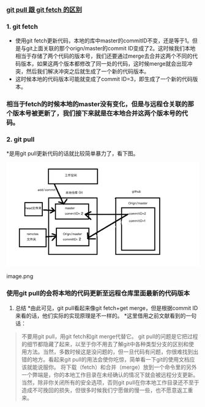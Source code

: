 ### [git pull 跟 git fetch 的区别](https://www.jianshu.com/p/e3aefb378f32)

### 1. git fetch

- 使用git fetch更新代码，本地的库中master的commitID不变，还是等于1。但是与git上面关联的那个orign/master的commit ID变成了2。这时候我们本地相当于存储了两个代码的版本号，我们还要通过merge去合并这两个不同的代码版本，如果这两个版本都修改了同一处的代码，这时候merge就会出现冲突，然后我们解决冲突之后就生成了一个新的代码版本。
- 这时候本地的代码版本可能就变成了commit ID=3，即生成了一个新的代码版本。

### 相当于fetch的时候本地的master没有变化，但是与远程仓关联的那个版本号被更新了，我们接下来就是在本地合并这两个版本号的代码。

### 2. git pull

*是用git pull更新代码的话就比较简单暴力了，看下图。





![img](../img/11422128-c626fe0c1c03c484.webp)

image.png

### 使用git pull的会将本地的代码更新至远程仓库里面最新的代码版本

1. 总结
   *由此可见，git pull看起来像git fetch+get merge，但是根据commit ID来看的话，他们实际的实现原理是不一样的。
   *这里借用之前文献看到的一句话：

> 不要用git pull，用git fetch和git merge代替它。
> git pull的问题是它把过程的细节都隐藏了起来，以至于你不用去了解git中各种类型分支的区别和使用方法。当然，多数时候这是没问题的，但一旦代码有问题，你很难找到出错的地方。看起来git pull的用法会使你吃惊，简单看一下git的使用文档应该就能说服你。
> 将下载（fetch）和合并（merge）放到一个命令里的另外一个弊端是，你的本地工作目录在未经确认的情况下就会被远程分支更新。当然，除非你关闭所有的安全选项，否则git pull在你本地工作目录还不至于造成不可挽回的损失，但很多时候我们宁愿做的慢一些，也不愿意返工重来。